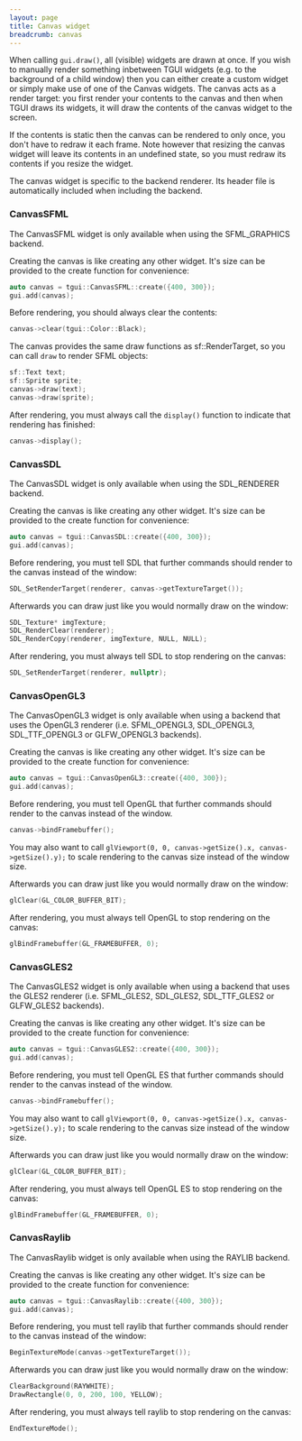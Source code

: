 ```yaml
---
layout: page
title: Canvas widget
breadcrumb: canvas
---
```


When calling `gui.draw()`, all (visible) widgets are drawn at once. If you wish to manually render something inbetween TGUI widgets (e.g. to the background of a child window) then you can either create a custom widget or simply make use of one of the Canvas widgets. The canvas acts as a render target: you first render your contents to the canvas and then when TGUI draws its widgets, it will draw the contents of the canvas widget to the screen.

If the contents is static then the canvas can be rendered to only once, you don't have to redraw it each frame. Note however that resizing the canvas widget will leave its contents in an undefined state, so you must redraw its contents if you resize the widget.

The canvas widget is specific to the backend renderer. Its header file is automatically included when including the backend.

### CanvasSFML

The CanvasSFML widget is only available when using the SFML\_GRAPHICS backend.

Creating the canvas is like creating any other widget. It's size can be provided to the create function for convenience:
```c++
auto canvas = tgui::CanvasSFML::create({400, 300});
gui.add(canvas);
```

Before rendering, you should always clear the contents:
```c++
canvas->clear(tgui::Color::Black);
```

The canvas provides the same draw functions as sf::RenderTarget, so you can call `draw` to render SFML objects:
```c++
sf::Text text;
sf::Sprite sprite;
canvas->draw(text);
canvas->draw(sprite);
```

After rendering, you must always call the `display()` function to indicate that rendering has finished:
```c++
canvas->display();
```

### CanvasSDL

The CanvasSDL widget is only available when using the SDL\_RENDERER backend.

Creating the canvas is like creating any other widget. It's size can be provided to the create function for convenience:
```c++
auto canvas = tgui::CanvasSDL::create({400, 300});
gui.add(canvas);
```

Before rendering, you must tell SDL that further commands should render to the canvas instead of the window:
```c++
SDL_SetRenderTarget(renderer, canvas->getTextureTarget());
```

Afterwards you can draw just like you would normally draw on the window:
```c++
SDL_Texture* imgTexture;
SDL_RenderClear(renderer);
SDL_RenderCopy(renderer, imgTexture, NULL, NULL);
```

After rendering, you must always tell SDL to stop rendering on the canvas:
```c++
SDL_SetRenderTarget(renderer, nullptr);
```

### CanvasOpenGL3

The CanvasOpenGL3 widget is only available when using a backend that uses the OpenGL3 renderer (i.e. SFML\_OPENGL3, SDL\_OPENGL3, SDL\_TTF\_OPENGL3 or GLFW\_OPENGL3 backends).

Creating the canvas is like creating any other widget. It's size can be provided to the create function for convenience:
```c++
auto canvas = tgui::CanvasOpenGL3::create({400, 300});
gui.add(canvas);
```

Before rendering, you must tell OpenGL that further commands should render to the canvas instead of the window.
```c++
canvas->bindFramebuffer();
```

You may also want to call `glViewport(0, 0, canvas->getSize().x, canvas->getSize().y);` to scale rendering to the canvas size instead of the window size.

Afterwards you can draw just like you would normally draw on the window:
```c++
glClear(GL_COLOR_BUFFER_BIT);
```

After rendering, you must always tell OpenGL to stop rendering on the canvas:
```c++
glBindFramebuffer(GL_FRAMEBUFFER, 0);
```

### CanvasGLES2

The CanvasGLES2 widget is only available when using a backend that uses the GLES2 renderer (i.e. SFML\_GLES2, SDL\_GLES2, SDL\_TTF\_GLES2 or GLFW\_GLES2 backends).

Creating the canvas is like creating any other widget. It's size can be provided to the create function for convenience:
```c++
auto canvas = tgui::CanvasGLES2::create({400, 300});
gui.add(canvas);
```

Before rendering, you must tell OpenGL ES that further commands should render to the canvas instead of the window.
```c++
canvas->bindFramebuffer();
```

You may also want to call `glViewport(0, 0, canvas->getSize().x, canvas->getSize().y);` to scale rendering to the canvas size instead of the window size.

Afterwards you can draw just like you would normally draw on the window:
```c++
glClear(GL_COLOR_BUFFER_BIT);
```

After rendering, you must always tell OpenGL ES to stop rendering on the canvas:
```c++
glBindFramebuffer(GL_FRAMEBUFFER, 0);
```

### CanvasRaylib

The CanvasRaylib widget is only available when using the RAYLIB backend.

Creating the canvas is like creating any other widget. It's size can be provided to the create function for convenience:
```c++
auto canvas = tgui::CanvasRaylib::create({400, 300});
gui.add(canvas);
```

Before rendering, you must tell raylib that further commands should render to the canvas instead of the window:
```c++
BeginTextureMode(canvas->getTextureTarget());
```

Afterwards you can draw just like you would normally draw on the window:
```c++
ClearBackground(RAYWHITE);
DrawRectangle(0, 0, 200, 100, YELLOW);
```

After rendering, you must always tell raylib to stop rendering on the canvas:
```c++
EndTextureMode();
```
